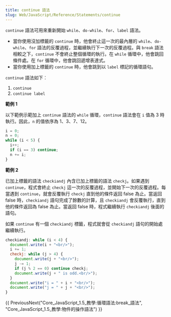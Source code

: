 ```yaml
---
title: continue 語法
slug: Web/JavaScript/Reference/Statements/continue
---
```


`continue` 語法可用來重新開始 `while`、`do-while`、`for`、`label` 語法。

- 當你使用沒加標籤的 `continue` 時，他會終止這一次的最內層的 `while`、`do-while`、`for` 語法的反覆過程，並繼續執行下一次的反覆過程。與 `break` 語法相較之下，`continue` 不會終止整個循環的執行。在 `while` 循環中，他會跳回條件處。在 `for` 循環中，他會跳回遞增表達式。
- 當你使用加上標籤的 `continue` 時，他會跳到以 `label` 標記的循環語句。

`continue` 語法如下︰

1. `continue`
2. `continue label`

**範例 1**

以下範例示範加上 `continue` 語法的 `while` 循環，`continue` 語法會在 `i` 值為 3 時執行。因此，`n` 的值依序為 1、3、7、12。

```js
i = 0;
n = 0;
while (i < 5) {
  i++;
  if (i == 3) continue;
  n += i;
}
```

**範例 2**

已加上標籤的語法 `checkiandj` 內含已加上標籤的語法 `checkj`。如果遇到 `continue`，程式會終止 `checkj` 這一次的反覆過程，並開始下一次的反覆過程。每當遇到 `continue`，就會反覆執行 `checkj` 直到他的條件返回 false 為止。當返回 false 時，`checkiandj` 語句完成了餘數的計算，且 `checkiandj` 會反覆執行，直到他的條件返回為 false 為止。當返回 false 時，程式繼續執行 `checkiandj` 後面的語句。

如果 `continue` 有一個 `checkiandj` 標籤，程式就會從 `checkiandj` 語句的開始處繼續執行。

```js
checkiandj: while (i < 4) {
  document.write(i + "<br/>");
  i += 1;
  checkj: while (j > 4) {
    document.write(j + "<br/>");
    j -= 1;
    if (j % 2 == 0) continue checkj;
    document.write(j + " is odd.<br/>");
  }
  document.write("i = " + i + "<br/>");
  document.write("j = " + j + "<br/>");
}
```

{{ PreviousNext("Core_JavaScript_1.5_教學:循環語法:break_語法", "Core_JavaScript_1.5_教學:物件的操作語法") }}
